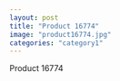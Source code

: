 ```yaml
---
layout: post
title: "Product 16774"
image: "product16774.jpg"
categories: "category1"
---
```

Product 16774
